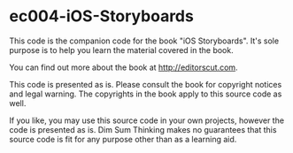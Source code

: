 ec004-iOS-Storyboards
=====================


This code is the companion code for the book "iOS Storyboards". It's sole purpose is to help you learn the material covered in the book.

You can find out more about the book at http://editorscut.com.

This code is presented as is. Please consult the book for copyright notices and legal warning. The copyrights in the book apply to this source code as well.

If you like, you may use this source code in your own projects, however the code is presented as is. Dim Sum Thinking makes no guarantees that this source code is fit for any purpose other than as a learning aid.
